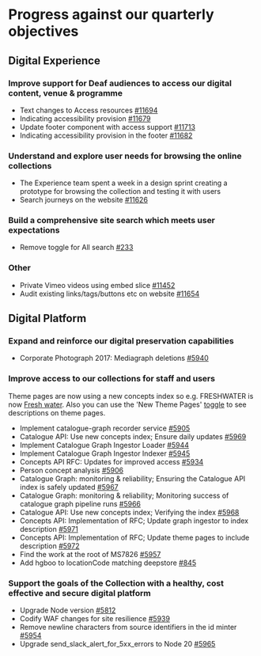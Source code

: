 # Progress against our quarterly objectives

## Digital Experience

### Improve support for Deaf audiences to access our digital content, venue & programme
- Text changes to Access resources [#11694](https://github.com/wellcomecollection/wellcomecollection.org/issues/11694)
- Indicating accessibility provision [#11679](https://github.com/wellcomecollection/wellcomecollection.org/issues/11679)
- Update footer component with access support [#11713](https://github.com/wellcomecollection/wellcomecollection.org/issues/11713)
- Indicating accessibility provision in the footer [#11682](https://github.com/wellcomecollection/wellcomecollection.org/issues/11682)

### Understand and explore user needs for browsing the online collections
- The Experience team spent a week in a design sprint creating a prototype for browsing the collection and testing it with users
- Search journeys on the website [#11626](https://github.com/wellcomecollection/wellcomecollection.org/issues/11626)

### Build a comprehensive site search which meets user expectations
- Remove toggle for All search [#233](https://github.com/wellcomecollection/content-api/issues/233)

### Other
- Private Vimeo videos using embed slice [#11452](https://github.com/wellcomecollection/wellcomecollection.org/issues/11452)
- Audit existing links/tags/buttons etc on website [#11654](https://github.com/wellcomecollection/wellcomecollection.org/issues/11654)

## Digital Platform
### Expand and reinforce our digital preservation capabilities
- Corporate Photograph 2017: Mediagraph deletions [#5940](https://github.com/wellcomecollection/platform/issues/5940)

### Improve access to our collections for staff and users
Theme pages are now using a new concepts index so e.g. FRESHWATER is now [Fresh water](https://wellcomecollection.org/concepts/awnwwjv3). Also you can use the 'New Theme Pages' [toggle](https://dash.wellcomecollection.org/toggles/) to see descriptions on theme pages.
- Implement catalogue-graph recorder service [#5905](https://github.com/wellcomecollection/platform/issues/5905)
- Catalogue API: Use new concepts index; Ensure daily updates [#5969](https://github.com/wellcomecollection/platform/issues/5969)
- Implement Catalogue Graph Ingestor Loader [#5944](https://github.com/wellcomecollection/platform/issues/5944)
- Implement Catalogue Graph Ingestor Indexer [#5945](https://github.com/wellcomecollection/platform/issues/5945)
- Concepts API RFC: Updates for improved access [#5934](https://github.com/wellcomecollection/platform/issues/5934)
- Person concept analysis [#5906](https://github.com/wellcomecollection/platform/issues/5906)
- Catalogue Graph: monitoring & reliability; Ensuring the Catalogue API index is safely updated [#5967](https://github.com/wellcomecollection/platform/issues/5967)
- Catalogue Graph: monitoring & reliability; Monitoring success of catalogue graph pipeline runs [#5966](https://github.com/wellcomecollection/platform/issues/5966)
- Catalogue API: Use new concepts index; Verifying the index [#5968](https://github.com/wellcomecollection/platform/issues/5968)
- Concepts API: Implementation of RFC; Update graph ingestor to index description [#5971](https://github.com/wellcomecollection/platform/issues/5971)
- Concepts API: Implementation of RFC; Update theme pages to include description [#5972](https://github.com/wellcomecollection/platform/issues/5972)
- Find the work at the root of MS7826 [#5957](https://github.com/wellcomecollection/platform/issues/5957)
- Add hgboo to locationCode matching deepstore [#845](https://github.com/wellcomecollection/catalogue-api/issues/845)

### Support the goals of the Collection with a healthy, cost effective and secure digital platform
- Upgrade Node version [#5812](https://github.com/wellcomecollection/platform/issues/5812)
- Codify WAF changes for site resilience [#5939](https://github.com/wellcomecollection/platform/issues/5939)
- Remove newline characters from source identifiers in the id minter [#5954](https://github.com/wellcomecollection/platform/issues/5954)
- Upgrade send_slack_alert_for_5xx_errors to Node 20 [#5965](https://github.com/wellcomecollection/platform/issues/5965)
